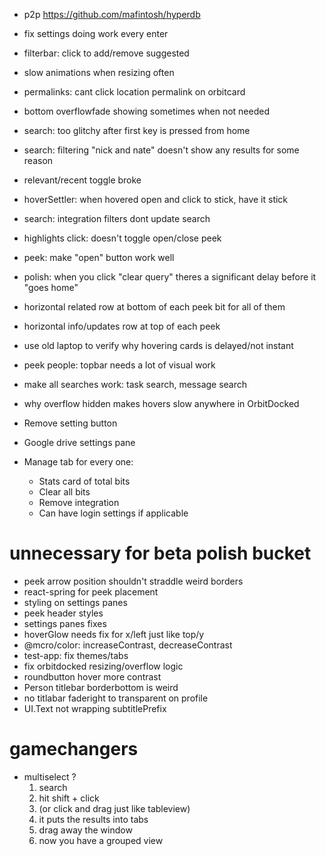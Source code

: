 - p2p https://github.com/mafintosh/hyperdb

- fix settings doing work every enter
- filterbar: click to add/remove suggested
- slow animations when resizing often

- permalinks: cant click location permalink on orbitcard
- bottom overflowfade showing sometimes when not needed
- search: too glitchy after first key is pressed from home
- search: filtering "nick and nate" doesn't show any results for some reason
- relevant/recent toggle broke
- hoverSettler: when hovered open and click to stick, have it stick
- search: integration filters dont update search
- highlights click: doesn't toggle open/close peek
- peek: make "open" button work well
- polish: when you click "clear query" theres a significant delay before it "goes home"
- horizontal related row at bottom of each peek bit for all of them
- horizontal info/updates row at top of each peek
- use old laptop to verify why hovering cards is delayed/not instant
- peek people: topbar needs a lot of visual work
- make all searches work: task search, message search
- why overflow hidden makes hovers slow anywhere in OrbitDocked
- Remove setting button
- Google drive settings pane
- Manage tab for every one:
  - Stats card of total bits
  - Clear all bits
  - Remove integration
  - Can have login settings if applicable

# unnecessary for beta polish bucket

- peek arrow position shouldn't straddle weird borders
- react-spring for peek placement
- styling on settings panes
- peek header styles
- settings panes fixes
- hoverGlow needs fix for x/left just like top/y
- @mcro/color: increaseContrast, decreaseContrast
- test-app: fix themes/tabs
- fix orbitdocked resizing/overflow logic
- roundbutton hover more contrast
- Person titlebar borderbottom is weird
- no titlabar faderight to transparent on profile
- UI.Text not wrapping subtitlePrefix

# gamechangers

- multiselect ?
  1.  search
  2.  hit shift + click
  3.  (or click and drag just like tableview)
  4.  it puts the results into tabs
  5.  drag away the window
  6.  now you have a grouped view
